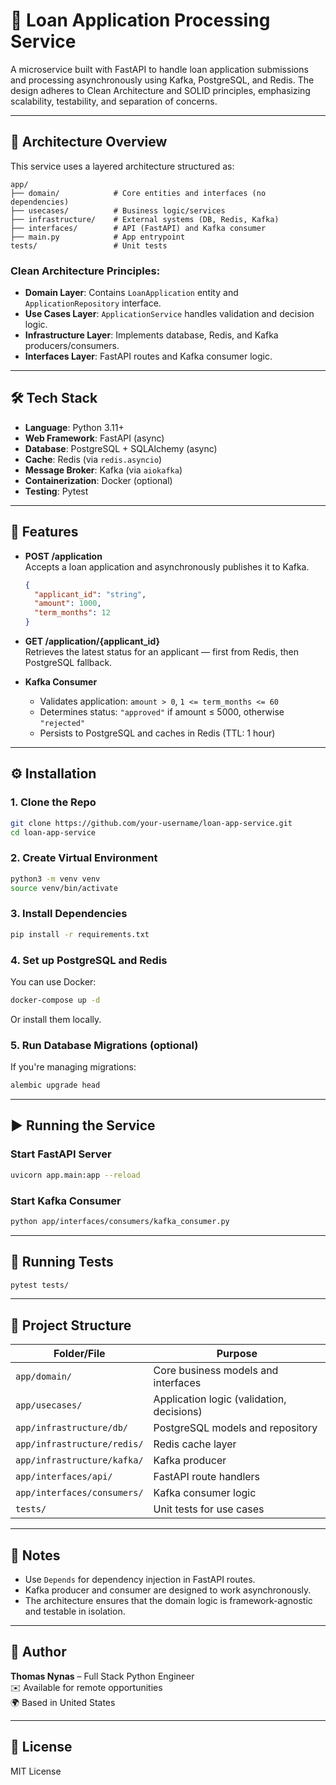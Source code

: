 # 🧾 Loan Application Processing Service

A microservice built with FastAPI to handle loan application submissions and processing asynchronously using Kafka, PostgreSQL, and Redis. The design adheres to Clean Architecture and SOLID principles, emphasizing scalability, testability, and separation of concerns.

---

## 📐 Architecture Overview

This service uses a layered architecture structured as:

```
app/
├── domain/            # Core entities and interfaces (no dependencies)
├── usecases/          # Business logic/services
├── infrastructure/    # External systems (DB, Redis, Kafka)
├── interfaces/        # API (FastAPI) and Kafka consumer
├── main.py            # App entrypoint
tests/                 # Unit tests
```

### Clean Architecture Principles:
- **Domain Layer**: Contains `LoanApplication` entity and `ApplicationRepository` interface.
- **Use Cases Layer**: `ApplicationService` handles validation and decision logic.
- **Infrastructure Layer**: Implements database, Redis, and Kafka producers/consumers.
- **Interfaces Layer**: FastAPI routes and Kafka consumer logic.

---

## 🛠 Tech Stack

- **Language**: Python 3.11+
- **Web Framework**: FastAPI (async)
- **Database**: PostgreSQL + SQLAlchemy (async)
- **Cache**: Redis (via `redis.asyncio`)
- **Message Broker**: Kafka (via `aiokafka`)
- **Containerization**: Docker (optional)
- **Testing**: Pytest

---

## 🚀 Features

- **POST /application**  
  Accepts a loan application and asynchronously publishes it to Kafka.

  ```json
  {
    "applicant_id": "string",
    "amount": 1000,
    "term_months": 12
  }
  ```

- **GET /application/{applicant_id}**  
  Retrieves the latest status for an applicant — first from Redis, then PostgreSQL fallback.

- **Kafka Consumer**
  - Validates application: `amount > 0`, `1 <= term_months <= 60`
  - Determines status: `"approved"` if amount ≤ 5000, otherwise `"rejected"`
  - Persists to PostgreSQL and caches in Redis (TTL: 1 hour)

---

## ⚙️ Installation

### 1. Clone the Repo
```bash
git clone https://github.com/your-username/loan-app-service.git
cd loan-app-service
```

### 2. Create Virtual Environment
```bash
python3 -m venv venv
source venv/bin/activate
```

### 3. Install Dependencies
```bash
pip install -r requirements.txt
```

### 4. Set up PostgreSQL and Redis
You can use Docker:

```bash
docker-compose up -d
```

Or install them locally.

### 5. Run Database Migrations (optional)
If you're managing migrations:
```bash
alembic upgrade head
```

---

## ▶️ Running the Service

### Start FastAPI Server
```bash
uvicorn app.main:app --reload
```

### Start Kafka Consumer
```bash
python app/interfaces/consumers/kafka_consumer.py
```

---

## 🧪 Running Tests

```bash
pytest tests/
```

---

## 🧼 Project Structure

| Folder/File | Purpose |
|-------------|---------|
| `app/domain/` | Core business models and interfaces |
| `app/usecases/` | Application logic (validation, decisions) |
| `app/infrastructure/db/` | PostgreSQL models and repository |
| `app/infrastructure/redis/` | Redis cache layer |
| `app/infrastructure/kafka/` | Kafka producer |
| `app/interfaces/api/` | FastAPI route handlers |
| `app/interfaces/consumers/` | Kafka consumer logic |
| `tests/` | Unit tests for use cases |

---

## 📌 Notes

- Use `Depends` for dependency injection in FastAPI routes.
- Kafka producer and consumer are designed to work asynchronously.
- The architecture ensures that the domain logic is framework-agnostic and testable in isolation.

---

## 🧳 Author

**Thomas Nynas** – Full Stack Python Engineer  
✉️ Available for remote opportunities  
🌍 Based in United States

---

## 📃 License

MIT License